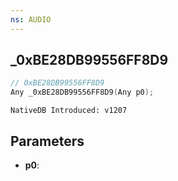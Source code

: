 ```yaml
---
ns: AUDIO
---
```

## _0xBE28DB99556FF8D9

```c
// 0xBE28DB99556FF8D9
Any _0xBE28DB99556FF8D9(Any p0);
```

```
NativeDB Introduced: v1207
```

## Parameters
* **p0**:
